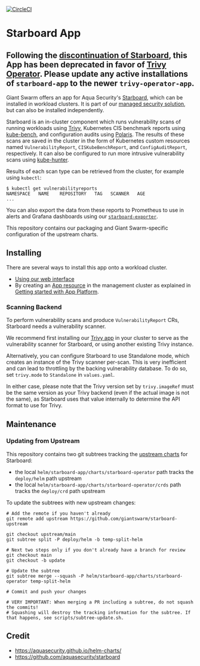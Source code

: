 [![CircleCI](https://circleci.com/gh/giantswarm/Starboard-app-app.svg?style=shield)](https://circleci.com/gh/giantswarm/Starboard-app)

# Starboard App

## Following the [discontinuation of Starboard](https://github.com/aquasecurity/starboard/discussions/1173), this App has been deprecated in favor of [Trivy Operator](https://github.com/giantswarm/trivy-operator-app). Please update any active installations of `starboard-app` to the newer `trivy-operator-app`.

Giant Swarm offers an app for Aqua Security's [Starboard][starboard], which can be installed in workload clusters. It is part of our [managed security solution][managed-security], but can also be installed independently.

Starboard is an in-cluster component which runs vulnerability scans of running workloads using [Trivy][trivy-aqua], Kubernetes CIS benchmark reports using [kube-bench][kube-bench], and configuration audits using [Polaris][polaris]. The results of these scans are saved in the cluster in the form of Kubernetes custom resources named `VulnerabilityReport`, `CISKubeBenchReport`, and `ConfigAuditReport`, respectively. It can also be configured to run more intrusive vulnerability scans using [kube-hunter][kube-hunter].

Results of each scan type can be retrieved from the cluster, for example using `kubectl`:

```shell
$ kubectl get vulnerabilityreports
NAMESPACE   NAME    REPOSITORY   TAG   SCANNER   AGE
...
```

You can also export the data from these reports to Prometheus to use in alerts and Grafana dashboards using our [`starboard-exporter`][starboard-exporter].

This repository contains our packaging and Giant Swarm-specific configuration of the upstream charts.

## Installing

There are several ways to install this app onto a workload cluster.

- [Using our web interface][app-ui]
- By creating an [App resource][app-crd] in the management cluster as explained in [Getting started with App Platform][app-getting-started].

### Scanning Backend

To perform vulnerability scans and produce `VulnerabilityReport` CRs, Starboard needs a vulnerability scanner.

We recommend first installing our [Trivy app][trivy-app] in your cluster to serve as the vulnerability scanner for Starboard, or using another existing Trivy instance.

Alternatively, you can configure Starboard to use Standalone mode, which creates an instance of the Trivy scanner per-scan. This is very inefficient and can lead to throttling by the backing vulnerability database. To do so, set `trivy.mode` to `Standalone` in `values.yaml`.

In either case, please note that the Trivy version set by `trivy.imageRef` must be the same version as your Trivy backend (even if the actual image is not the same), as Starboard uses that value internally to determine the API format to use for Trivy.

## Maintenance

### Updating from Upstream

This repository contains two git subtrees tracking the [upstream charts][upstream-copy] for Starboard:

- the local `helm/starboard-app/charts/starboard-operator` path tracks the `deploy/helm` path upstream
- the local `helm/starboard-app/charts/starboard-operator/crds` path tracks the `deploy/crd` path upstream

To update the subtrees with new upstream changes:

```shell
# Add the remote if you haven't already
git remote add upstream https://github.com/giantswarm/starboard-upstream

git checkout upstream/main 
git subtree split -P deploy/helm -b temp-split-helm

# Next two steps only if you don't already have a branch for review
git checkout main
git checkout -b update

# Update the subtree
git subtree merge --squash -P helm/starboard-app/charts/starboard-operator temp-split-helm

# Commit and push your changes

# VERY IMPORTANT: When merging a PR including a subtree, do not squash the commits!
# Squashing will destroy the tracking information for the subtree. If that happens, see scripts/subtree-update.sh.
```

## Credit

* https://aquasecurity.github.io/helm-charts/ 
* https://github.com/aquasecurity/starboard

[app-config]: https://docs.giantswarm.io/app-platform/app-configuration/
[app-crd]: https://docs.giantswarm.io/ui-api/management-api/crd/apps.application.giantswarm.io/
[app-getting-started]: https://docs.giantswarm.io/app-platform/getting-started/
[app-ui]: https://docs.giantswarm.io/ui-api/web/app-platform/#installing-an-app
[kube-bench]: https://github.com/aquasecurity/kube-bench
[kube-hunter]: https://github.com/aquasecurity/kube-hunter
[managed-security]: https://docs.giantswarm.io/app-platform/apps/security/
[polaris]: https://github.com/FairwindsOps/polaris
[starboard]: https://github.com/aquasecurity/starboard
[starboard-exporter]: https://github.com/giantswarm/starboard-exporter
[trivy-app]: https://github.com/giantswarm/trivy-app/
[trivy-aqua]: https://github.com/aquasecurity/trivy
[upstream-copy]: https://github.com/giantswarm/starboard-upstream
